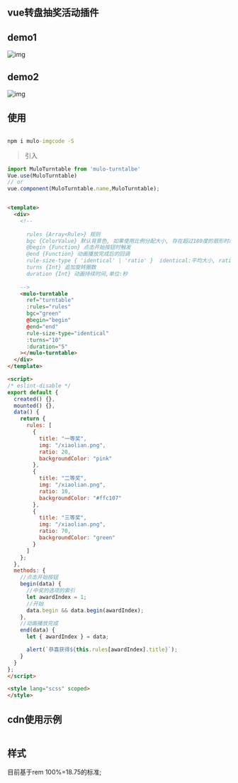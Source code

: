 ## vue转盘抽奖活动插件


## demo1

<image alt="img" src="http://qiniu1.loqh.cn/mulo-turntable-1.png">

## demo2

<image alt="img" src="http://qiniu1.loqh.cn/mulo-turntable-2.png">




## 使用

```cmd

npm i mulo-imgcode -S

```

> 引入

```javascript
import MuloTurntable from 'mulo-turntalbe'
Vue.use(MuloTurntable)
// or
vue.component(MuloTurntable.name,MuloTurntable);
```

```html

<template>
  <div>
    <!-- 
      
      rules {Array<Rule>} 规则
      bgc {ColorValue} 默认背景色, 如果使用比例分配大小, 存在超过180度的扇形时必须设置
      @begin {Function} 点击开始按钮时触发
      @end {Function} 动画播放完成后的回调
      rule-size-type { 'identical' | 'ratio' }  identical:平均大小, ratio:通过ratio值分配扇形大小
      turns {Int} 追加旋转圈数
      duration {Int} 动画持续时间,单位:秒
      
    -->
    <mulo-turntable
      ref="turntable"
      :rules="rules"
      bgc="green"
      @begin="begin"
      @end="end"
      rule-size-type="identical"
      :turns="10"
      :duration="5"
    ></mulo-turntable>
  </div>
</template>

<script>
/* eslint-disable */
export default {
  created() {},
  mounted() {},
  data() {
    return {
      rules: [
        {
          title: "一等奖",
          img: "/xiaolian.png",
          ratio: 20,
          backgroundColor: "pink"
        },
        {
          title: "二等奖",
          img: "/xiaolian.png",
          ratio: 10,
          backgroundColor: "#ffc107"
        },
        {
          title: "三等奖",
          img: "/xiaolian.png",
          ratio: 70,
          backgroundColor: "green"
        }
      ]
    };
  },
  methods: {
    //点击开始按钮
    begin(data) {
      //中奖的选项的索引
      let awardIndex = 1;
      //开始
      data.begin && data.begin(awardIndex);
    },
    //动画播放完成
    end(data) {
      let { awardIndex } = data;

      alert(`恭喜获得${this.rules[awardIndex].title}`);
    }
  }
};
</script>

<style lang="scss" scoped>
</style>

```

## cdn使用示例
```html

```

## 样式

目前基于rem 100%=18.75的标准;